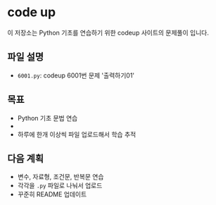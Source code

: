 # code up 

이 저장소는 Python 기초를 연습하기 위한 codeup 사이트의 문제풀이 입니다.
## 파일 설명
- `6001.py`: codeup 6001번 문제 '출력하기01'

## 목표
- Python 기초 문법 연습
- 
- 하루에 한개 이상씩 파일 업로드해서 학습 추적

## 다음 계획
- 변수, 자료형, 조건문, 반복문 연습
- 각각을 `.py` 파일로 나눠서 업로드
- 꾸준히 README 업데이트